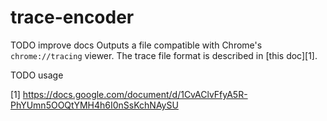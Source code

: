 # trace-encoder

TODO improve docs
Outputs a file compatible with
Chrome's `chrome://tracing` viewer. The trace file format is described in [this doc][1].

TODO usage

 [1] https://docs.google.com/document/d/1CvAClvFfyA5R-PhYUmn5OOQtYMH4h6I0nSsKchNAySU
